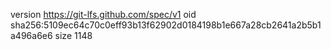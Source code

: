 version https://git-lfs.github.com/spec/v1
oid sha256:5109ec64c70c0eff93b13f62902d0184198b1e667a28cb2641a2b5b1a496a6e6
size 1148
